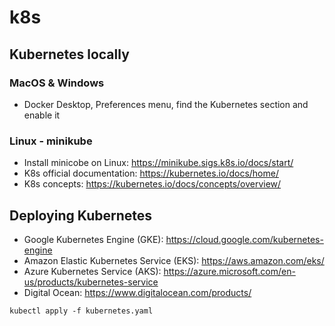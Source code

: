 # k8s

## Kubernetes locally

### MacOS & Windows
- Docker Desktop, Preferences menu, find the Kubernetes section and enable it

### Linux - minikube
- Install minicobe on Linux: https://minikube.sigs.k8s.io/docs/start/
- K8s official documentation: https://kubernetes.io/docs/home/
- K8s concepts: https://kubernetes.io/docs/concepts/overview/

## Deploying Kubernetes
- Google Kubernetes Engine (GKE): https://cloud.google.com/kubernetes-engine
- Amazon Elastic Kubernetes Service (EKS): https://aws.amazon.com/eks/
- Azure Kubernetes Service (AKS): https://azure.microsoft.com/en-us/products/kubernetes-service
- Digital Ocean: https://www.digitalocean.com/products/

```
kubectl apply -f kubernetes.yaml
```

